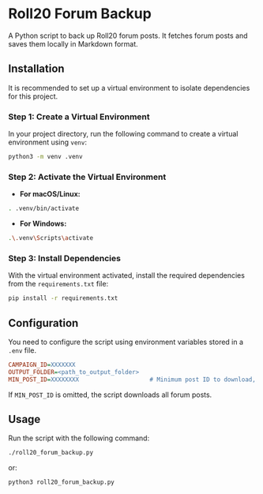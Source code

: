 # Roll20 Forum Backup
A Python script to back up Roll20 forum posts. It fetches forum posts and saves
them locally in Markdown format.
## Installation
It is recommended to set up a virtual environment to isolate dependencies for
this project.
### Step 1: Create a Virtual Environment
In your project directory, run the following command to create a virtual
environment using `venv`:
```bash
python3 -m venv .venv
```
### Step 2: Activate the Virtual Environment
- **For macOS/Linux:**
```bash
. .venv/bin/activate
```
- **For Windows:**
```bash
.\.venv\Scripts\activate
```
### Step 3: Install Dependencies
With the virtual environment activated, install the required dependencies from
the `requirements.txt` file:
```bash
pip install -r requirements.txt
```
## Configuration
You need to configure the script using environment variables stored in a `.env`
file.
```ini
CAMPAIGN_ID=XXXXXXX
OUTPUT_FOLDER=<path_to_output_folder>
MIN_POST_ID=XXXXXXXX                    # Minimum post ID to download, optional
```
If `MIN_POST_ID` is omitted, the script downloads all forum posts.
## Usage
Run the script with the following command:
```bash
./roll20_forum_backup.py
```
or:
```bash
python3 roll20_forum_backup.py
```
